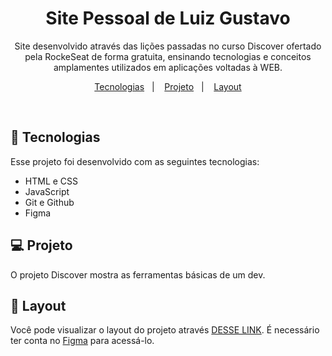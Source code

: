 <h1 align="center"> Site Pessoal de Luiz Gustavo </h1>

<p align="center">
Site desenvolvido através das lições passadas no curso Discover ofertado pela RockeSeat de forma gratuita, ensinando tecnologias e conceitos amplamentes utilizados em aplicações voltadas à WEB.
</p>

<p align="center">
  <a href="#-tecnologias">Tecnologias</a>&nbsp;&nbsp;&nbsp;|&nbsp;&nbsp;&nbsp;
  <a href="#-projeto">Projeto</a>&nbsp;&nbsp;&nbsp;|&nbsp;&nbsp;&nbsp;
  <a href="#-layout">Layout</a>
</p>

<br>

<p>

## 🚀 Tecnologias

Esse projeto foi desenvolvido com as seguintes tecnologias:

- HTML e CSS
- JavaScript
- Git e Github
- Figma

## 💻 Projeto

O projeto Discover mostra as ferramentas básicas de um dev.

## 🔖 Layout

Você pode visualizar o layout do projeto através <a href="https://www.figma.com/community/file/1187422022288947321" target="_blank" >DESSE LINK</a>. É necessário ter conta no [Figma](https://figma.com) para acessá-lo.

</p>
